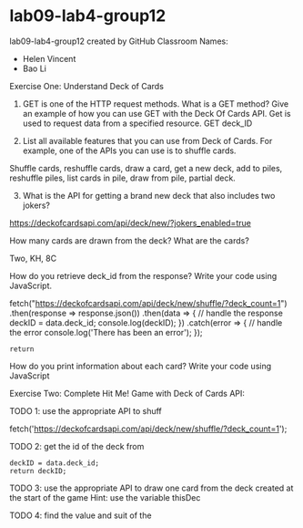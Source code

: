 # lab09-lab4-group12
lab09-lab4-group12 created by GitHub Classroom
Names:
- Helen Vincent 
- Bao Li

Exercise One: Understand Deck of Cards

1. GET is one of the HTTP request methods. What is a GET method? Give an example of how you can use GET with the Deck Of Cards API.
Get is used to request data from a specified resource. GET deck_ID

2. List all available features that you can use from Deck of Cards. For example, one of the APIs you can use is to shuffle cards.

Shuffle cards, reshuffle cards, draw a card,  get a new deck, add to piles, reshuffle piles, list cards in pile, draw from pile, partial deck. 

3. What is the API for getting a brand new deck that also includes two jokers?

https://deckofcardsapi.com/api/deck/new/?jokers_enabled=true

 How many cards are drawn from the deck? What are the cards?

Two, KH, 8C

How do you retrieve deck_id from the response? Write your code using JavaScript.

fetch("https://deckofcardsapi.com/api/deck/new/shuffle/?deck_count=1")
      .then(response => response.json())
      .then(data => {
          // handle the response
          deckID = data.deck_id;
          console.log(deckID);
      })
      .catch(error => {
          // handle the error
          console.log('There has been an error');
      });

	return

How do you print information about each card? Write your code using JavaScript

Exercise Two: Complete Hit Me! Game with Deck of Cards API: 

 TODO 1: use the appropriate API to shuff

fetch('https://deckofcardsapi.com/api/deck/new/shuffle/?deck_count=1');

 TODO 2: get the id of the deck from
 
    deckID = data.deck_id;
    return deckID;
    
TODO 3: use the appropriate API to draw one card 
from the deck created at the start of the game
Hint: use the variable thisDec


TODO 4: find the value and suit of the


